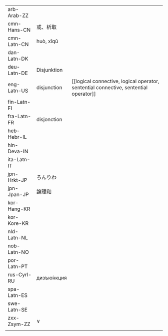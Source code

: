 | | | |
|-|-|-|
| arb-Arab-ZZ |  |  |
| cmn-Hans-CN | 或、析取 |  |
| cmn-Latn-CN | huò, xīqǔ |  |
| dan-Latn-DK |  |  |
| deu-Latn-DE | Disjunktion |  |
| eng-Latn-US | disjunction | [[logical connective, logical operator, sentential connective, sentential operator]] |
| fin-Latn-FI |  |  |
| fra-Latn-FR | disjonction |  |
| heb-Hebr-IL |  |  |
| hin-Deva-IN |  |  |
| ita-Latn-IT |  |  |
| jpn-Hrkt-JP | ろんりわ |  |
| jpn-Jpan-JP | 論理和 |  |
| kor-Hang-KR |  |  |
| kor-Kore-KR |  |  |
| nld-Latn-NL |  |  |
| nob-Latn-NO |  |  |
| por-Latn-PT |  |  |
| rus-Cyrl-RU | дизъю́нкция |  |
| spa-Latn-ES |  |  |
| swe-Latn-SE |  |  |
| zxx-Zsym-ZZ | ∨ |  |
|  |  |  |